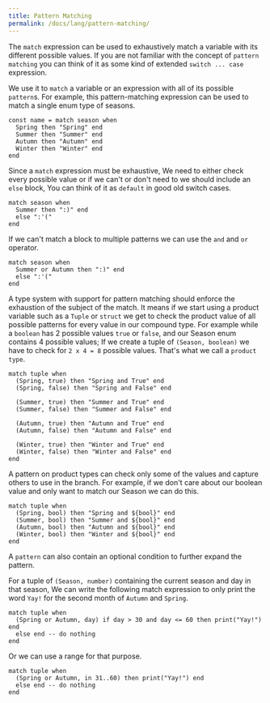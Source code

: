 ```yaml
---
title: Pattern Matching
permalink: /docs/lang/pattern-matching/
---
```


The `match` expression can be used to exhaustively match a variable with its different possible values.
If you are not familiar with the concept of `pattern matching` you can think of it as some kind of extended `switch ... case` expression.

We use it to `match` a variable or an expression with all of its possible `pattern`s. For example, this pattern-matching expression can be used to match a single enum type of seasons.

```fuse
const name = match season when
  Spring then "Spring" end
  Summer then "Summer" end
  Autumn then "Autumn" end
  Winter then "Winter" end
end
```

Since a `match` expression must be exhaustive, We need to either check every possible value or if we can't or don't need to we should include an `else` block, You can think of it as `default` in good old switch cases.

```fuse
match season when
  Summer then ":)" end
  else ":'("
end
```

If we can't match a block to multiple patterns we can use the `and` and `or` operator.

```fuse
match season when
  Summer or Autumn then ":)" end
  else ":'("
end
```

A type system with support for pattern matching should enforce the exhaustion of the subject of the match. It means if we start using a product variable such as a `Tuple` or `struct` we get to check the product value of all possible patterns for every value in our compound type.
For example while a `boolean` has 2 possible values `true` or `false`, and our Season enum contains 4 possible values; If we create a tuple of `(Season, boolean)` we have to check for `2 x 4 = 8` possible values. That's what we call a `product type`.

```fuse
match tuple when
  (Spring, true) then "Spring and True" end
  (Spring, false) then "Spring and False" end

  (Summer, true) then "Summer and True" end
  (Summer, false) then "Summer and False" end

  (Autumn, true) then "Autumn and True" end
  (Autumn, false) then "Autumn and False" end

  (Winter, true) then "Winter and True" end
  (Winter, false) then "Winter and False" end
end
```

A pattern on product types can check only some of the values and capture others to use in the branch.
For example, if we don't care about our boolean value and only want to match our Season we can do this.

```fuse
match tuple when
  (Spring, bool) then "Spring and ${bool}" end
  (Summer, bool) then "Summer and ${bool}" end
  (Autumn, bool) then "Autumn and ${bool}" end
  (Winter, bool) then "Winter and ${bool}" end
end
```

A `pattern` can also contain an optional condition to further expand the pattern.

For a tuple of `(Season, number)` containing the current season and day in that season, We can write the following match expression to only print the word `Yay!` for the second month of `Autumn` and `Spring`.

```fuse
match tuple when
  (Spring or Autumn, day) if day > 30 and day <= 60 then print("Yay!") end
  else end -- do nothing
end
```

Or we can use a range for that purpose.

```fuse
match tuple when
  (Spring or Autumn, in 31..60) then print("Yay!") end
  else end -- do nothing
end
```

